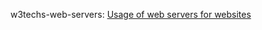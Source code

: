 w3techs-web-servers: [Usage of web servers for websites](https://w3techs.com/technologies/overview/web_server/all)
